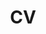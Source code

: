 ---
layout: cv
permalink: /cv/
title: CV
nav: true
nav_order: 1
cv_pdf: cv.pdf # you can also use external links here
description: Please find an outline (and PDF) of my CV, focusing on my academic background. For a more general or industry-focused CV, feel free to contact me for the latest version.
toc:
  sidebar: left
---